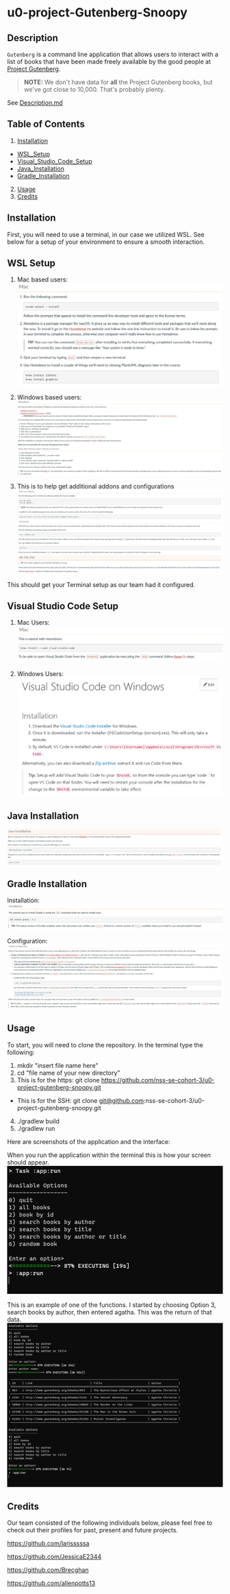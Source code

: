 # u0-project-Gutenberg-Snoopy

## Description

`Gutenberg` is a command line application that allows users to interact with a list of books that have been made freely available by the good people at [Project Gutenberg](https://www.gutenberg.org/).

> **NOTE:** We don't have data for **all** the Project Gutenberg books, but we've got close to 10,000. That's probably plenty.

See [Description.md](./DESCRIPTION.md)

## Table of Contents

1. [Installation](#installation)
-   [WSL_Setup](#wslsetup)
-   [Visual_Studio_Code_Setup](#vscodesetup)
-   [Java_Installation](#javasetup)
-   [Gradle_Installation](#gradleinstall)
2. [Usage](#usage)
3. [Credits](#credits)

## Installation <a name="installation"></a>

First, you will need to use a terminal, in our case we utilized WSL. See below for a setup of your environment to ensure a smooth interaction. 

## WSL Setup <a name="wslsetup"></a>

1. Mac based users:
    ![Mac_WSL_Setup](images/Mac_WSL_Setup_1.png)

2. Windows based users:
    ![Windows_WSL_Setup](images/Windows_WSL_Setup_1.png)

3. This is to help get additional addons and configurations 
    ![Additional_WSL_Configuration](images/Updates_additional_environment_build.png)

This should get your Terminal setup as our team had it configured.

## Visual Studio Code Setup <a name="vscodesetup"></a>

1. Mac Users:
    ![Mac_VSCode_Setup](images/Mac_VSCode_Install.png)

2. Windows Users: 
    ![Windows_VSCode_Setup](images/Windows_VSCode_Install.png)

## Java Installation <a name="javasetup"></a>

![Java_Setup](images/Java_installation.png)

## Gradle Installation <a name="gradleinstall"></a>
Installation:
![Gradle_Setup](images/Gradle_install.png)

Configuration: 
![Gradle_Configuration](images/Gradle_Configuration.png)


## Usage <a name="usage"></a>

To start, you will need to clone the repository. In the terminal type the following:

1. mkdir "insert file name here"
2. cd "file name of your new directory"
3. This is for the https: git clone https://github.com/nss-se-cohort-3/u0-project-gutenberg-snoopy.git
-  This is for the SSH: git clone git@github.com:nss-se-cohort-3/u0-project-gutenberg-snoopy.git 
4. ./gradlew build
5. ./gradlew run

Here are screenshots of the application and the interface:

When you run the application within the terminal this is how your screen should appear. 
![Gutenberg_App](images/Gutenberg_App.png)

This is an example of one of the functions. I started by choosing Option 3, search books by author, then  entered agatha. This was the return of that data. 
![Gutenberg_Example](images/Gutenberg_Example.png)


## Credits <a name="credits"></a>

Our team consisted of the following individuals below, please feel free to check out their profiles for past, present and future projects.

https://github.com/larisssssa

https://github.com/JessicaE2344

https://github.com/Brecghan

https://github.com/allenpotts13